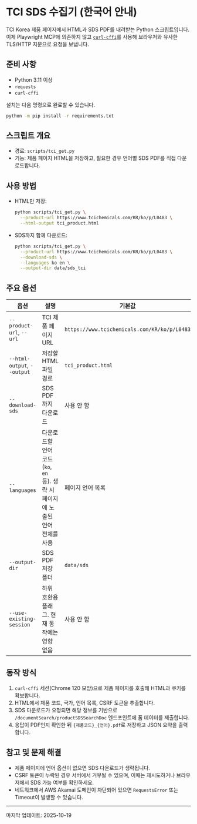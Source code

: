 # TCI SDS 수집기 (한국어 안내)

TCI Korea 제품 페이지에서 HTML과 SDS PDF를 내려받는 Python 스크립트입니다. 이제 Playwright MCP에 의존하지 않고 [`curl-cffi`](https://github.com/yifeikong/curl_cffi)를 사용해 브라우저와 유사한 TLS/HTTP 지문으로 요청을 보냅니다.

## 준비 사항
- Python 3.11 이상
- `requests`
- `curl-cffi`

설치는 다음 명령으로 완료할 수 있습니다.

```bash
python -m pip install -r requirements.txt
```

## 스크립트 개요
- 경로: `scripts/tci_get.py`
- 기능: 제품 페이지 HTML을 저장하고, 필요한 경우 언어별 SDS PDF를 직접 다운로드합니다.

## 사용 방법
- HTML만 저장:
  ```bash
  python scripts/tci_get.py \
    --product-url https://www.tcichemicals.com/KR/ko/p/L0483 \
    --html-output tci_product.html
  ```
- SDS까지 함께 다운로드:
  ```bash
  python scripts/tci_get.py \
    --product-url https://www.tcichemicals.com/KR/ko/p/L0483 \
    --download-sds \
    --languages ko en \
    --output-dir data/sds_tci
  ```

## 주요 옵션
| 옵션 | 설명 | 기본값 |
| --- | --- | --- |
| `--product-url`, `--url` | TCI 제품 페이지 URL | `https://www.tcichemicals.com/KR/ko/p/L0483` |
| `--html-output`, `--output` | 저장할 HTML 파일 경로 | `tci_product.html` |
| `--download-sds` | SDS PDF까지 다운로드 | 사용 안 함 |
| `--languages` | 다운로드할 언어 코드 (`ko`, `en` 등). 생략 시 페이지에 노출된 언어 전체를 사용 | 페이지 언어 목록 |
| `--output-dir` | SDS PDF 저장 폴더 | `data/sds` |
| `--use-existing-session` | 하위 호환용 플래그. 현재 동작에는 영향 없음 | 사용 안 함 |

## 동작 방식
1. `curl-cffi` 세션(Chrome 120 모방)으로 제품 페이지를 호출해 HTML과 쿠키를 확보합니다.
2. HTML에서 제품 코드, 국가, 언어 목록, CSRF 토큰을 추출합니다.
3. SDS 다운로드가 요청되면 해당 정보를 기반으로 `/documentSearch/productSDSSearchDoc` 엔드포인트에 폼 데이터를 제출합니다.
4. 응답이 PDF인지 확인한 뒤 `{제품코드}_{언어}.pdf`로 저장하고 JSON 요약을 출력합니다.

## 참고 및 문제 해결
- 제품 페이지에 언어 옵션이 없으면 SDS 다운로드가 생략됩니다.
- CSRF 토큰이 누락된 경우 서버에서 거부될 수 있으며, 이때는 재시도하거나 브라우저에서 SDS 가능 여부를 확인하세요.
- 네트워크에서 AWS Akamai 도메인이 차단되어 있으면 `RequestsError` 또는 Timeout이 발생할 수 있습니다.

---
마지막 업데이트: 2025-10-19
